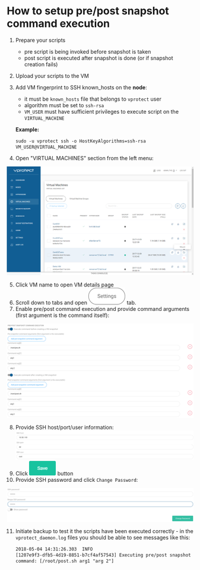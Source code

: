 # How to setup pre/post snapshot command execution

1. Prepare your scripts
   * pre script is being invoked before snapshot is taken
   * post script is executed after snapshot is done \(or if snapshot creation fails\)
2. Upload your scripts to the VM
3. Add VM fingerprint to SSH known\_hosts on the **node**:

   * it must be `known_hosts` file that belongs to `vprotect` user
   * algorithm must be set to `ssh-rsa`
   * `VM_USER` must have sufficient privileges to execute script on the `VIRTUAL_MACHINE`

   **Example:**

   ```text
   sudo -u vprotect ssh -o HostKeyAlgorithms=ssh-rsa VM_USER@VIRTUAL_MACHINE
   ```

4. Open "VIRTUAL MACHINES" section from the left menu: 

![](../.gitbook/assets/admin_webui_how_mount_select_one.png)

5. Click VM name to open VM details page
6. Scroll down to tabs and open ![](../.gitbook/assets/admin_webui_vm_details_settings.png) tab.
7. Enable pre/post command execution and provide command arguments \(first argument is the command itself\): 

![](../.gitbook/assets/admin_webui_vm_details_settings_pre_post_snap_cmd.png)

8. Provide SSH host/port/user information: ![](../.gitbook/assets/admin_webui_vm_details_settings_ssh_host_port_user.png)
9. Click ![](../.gitbook/assets/admin_webui_save.png) button
10. Provide SSH password and click `Change Password`: 

 ![](../.gitbook/assets/admin_webui_vm_details_settings_ssh_password.png)

11. Initiate backup to test it the scripts have been executed correctly - in the `vprotect_daemon.log` files you should be able to see messages like this:

    ```text
    2018-05-04 14:31:26.303  INFO
    [1207e9f3-dfb5-4d19-8851-b7cf4af57543] Executing pre/post snapshot command: [/root/post.sh arg1 "arg 2"]
    ```

